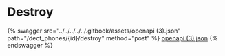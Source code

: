# Destroy

{% swagger src="../../../../../.gitbook/assets/openapi (3).json" path="/dect_phones/{id}/destroy" method="post" %}
[openapi (3).json](<../../../../../.gitbook/assets/openapi (3).json>)
{% endswagger %}
